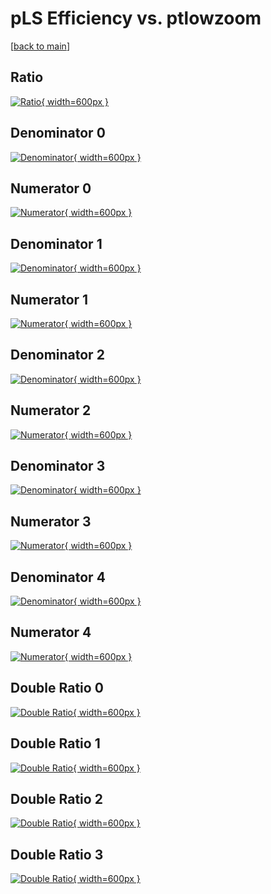 # pLS Efficiency vs. ptlowzoom

[[back to main](./)]



## Ratio

[![Ratio](../mtv/var/pLS_vtr_211_1_eff_ptlowzoom.png){ width=600px }](../mtv/var/pLS_vtr_211_1_eff_ptlowzoom.pdf)

## Denominator 0

[![Denominator](../mtv/den/pLS_vtr_211_1_eff_ptlowzoom_den0.png){ width=600px }](../mtv/den/pLS_vtr_211_1_eff_ptlowzoom_den0.pdf)

## Numerator 0

[![Numerator](../mtv/num/pLS_vtr_211_1_eff_ptlowzoom_num0.png){ width=600px }](../mtv/num/pLS_vtr_211_1_eff_ptlowzoom_num0.pdf)

## Denominator 1

[![Denominator](../mtv/den/pLS_vtr_211_1_eff_ptlowzoom_den1.png){ width=600px }](../mtv/den/pLS_vtr_211_1_eff_ptlowzoom_den1.pdf)

## Numerator 1

[![Numerator](../mtv/num/pLS_vtr_211_1_eff_ptlowzoom_num1.png){ width=600px }](../mtv/num/pLS_vtr_211_1_eff_ptlowzoom_num1.pdf)

## Denominator 2

[![Denominator](../mtv/den/pLS_vtr_211_1_eff_ptlowzoom_den2.png){ width=600px }](../mtv/den/pLS_vtr_211_1_eff_ptlowzoom_den2.pdf)

## Numerator 2

[![Numerator](../mtv/num/pLS_vtr_211_1_eff_ptlowzoom_num2.png){ width=600px }](../mtv/num/pLS_vtr_211_1_eff_ptlowzoom_num2.pdf)

## Denominator 3

[![Denominator](../mtv/den/pLS_vtr_211_1_eff_ptlowzoom_den3.png){ width=600px }](../mtv/den/pLS_vtr_211_1_eff_ptlowzoom_den3.pdf)

## Numerator 3

[![Numerator](../mtv/num/pLS_vtr_211_1_eff_ptlowzoom_num3.png){ width=600px }](../mtv/num/pLS_vtr_211_1_eff_ptlowzoom_num3.pdf)

## Denominator 4

[![Denominator](../mtv/den/pLS_vtr_211_1_eff_ptlowzoom_den4.png){ width=600px }](../mtv/den/pLS_vtr_211_1_eff_ptlowzoom_den4.pdf)

## Numerator 4

[![Numerator](../mtv/num/pLS_vtr_211_1_eff_ptlowzoom_num4.png){ width=600px }](../mtv/num/pLS_vtr_211_1_eff_ptlowzoom_num4.pdf)

## Double Ratio 0

[![Double Ratio](../mtv/ratio/pLS_vtr_211_1_eff_ptlowzoom_ratio0.png){ width=600px }](../mtv/ratio/pLS_vtr_211_1_eff_ptlowzoom_ratio0.pdf)

## Double Ratio 1

[![Double Ratio](../mtv/ratio/pLS_vtr_211_1_eff_ptlowzoom_ratio1.png){ width=600px }](../mtv/ratio/pLS_vtr_211_1_eff_ptlowzoom_ratio1.pdf)

## Double Ratio 2

[![Double Ratio](../mtv/ratio/pLS_vtr_211_1_eff_ptlowzoom_ratio2.png){ width=600px }](../mtv/ratio/pLS_vtr_211_1_eff_ptlowzoom_ratio2.pdf)

## Double Ratio 3

[![Double Ratio](../mtv/ratio/pLS_vtr_211_1_eff_ptlowzoom_ratio3.png){ width=600px }](../mtv/ratio/pLS_vtr_211_1_eff_ptlowzoom_ratio3.pdf)

